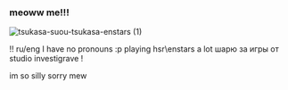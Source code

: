 ### meoww me!!!

![tsukasa-suou-tsukasa-enstars (1)](https://github.com/kissimiu/kissimiu/assets/147923704/2d292406-e4a1-4c58-8200-b75346bd5f9f)

!! ru/eng
I have no pronouns :р
playing hsr\enstars a lot 
шарю за игры от studio investigrave !


im so silly sorry mew 


